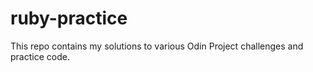 # ruby-practice

This repo contains my solutions to various Odin Project challenges and practice code.
